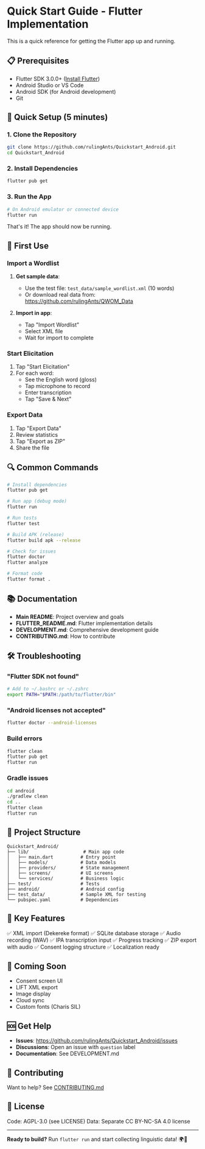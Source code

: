 # Quick Start Guide - Flutter Implementation

This is a quick reference for getting the Flutter app up and running.

## 📋 Prerequisites

- Flutter SDK 3.0.0+ ([Install Flutter](https://flutter.dev/docs/get-started/install))
- Android Studio or VS Code
- Android SDK (for Android development)
- Git

## 🚀 Quick Setup (5 minutes)

### 1. Clone the Repository
```bash
git clone https://github.com/rulingAnts/Quickstart_Android.git
cd Quickstart_Android
```

### 2. Install Dependencies
```bash
flutter pub get
```

### 3. Run the App
```bash
# On Android emulator or connected device
flutter run
```

That's it! The app should now be running.

## 📱 First Use

### Import a Wordlist

1. **Get sample data**:
   - Use the test file: `test_data/sample_wordlist.xml` (10 words)
   - Or download real data from: https://github.com/rulingAnts/QWOM_Data

2. **Import in app**:
   - Tap "Import Wordlist"
   - Select XML file
   - Wait for import to complete

### Start Elicitation

1. Tap "Start Elicitation"
2. For each word:
   - See the English word (gloss)
   - Tap microphone to record
   - Enter transcription
   - Tap "Save & Next"

### Export Data

1. Tap "Export Data"
2. Review statistics
3. Tap "Export as ZIP"
4. Share the file

## 🔍 Common Commands

```bash
# Install dependencies
flutter pub get

# Run app (debug mode)
flutter run

# Run tests
flutter test

# Build APK (release)
flutter build apk --release

# Check for issues
flutter doctor
flutter analyze

# Format code
flutter format .
```

## 📚 Documentation

- **Main README**: Project overview and goals
- **FLUTTER_README.md**: Flutter implementation details
- **DEVELOPMENT.md**: Comprehensive development guide
- **CONTRIBUTING.md**: How to contribute

## 🛠️ Troubleshooting

### "Flutter SDK not found"
```bash
# Add to ~/.bashrc or ~/.zshrc
export PATH="$PATH:/path/to/flutter/bin"
```

### "Android licenses not accepted"
```bash
flutter doctor --android-licenses
```

### Build errors
```bash
flutter clean
flutter pub get
flutter run
```

### Gradle issues
```bash
cd android
./gradlew clean
cd ..
flutter clean
flutter run
```

## 📂 Project Structure

```
Quickstart_Android/
├── lib/                    # Main app code
│   ├── main.dart          # Entry point
│   ├── models/            # Data models
│   ├── providers/         # State management
│   ├── screens/           # UI screens
│   └── services/          # Business logic
├── test/                  # Tests
├── android/               # Android config
├── test_data/             # Sample XML for testing
└── pubspec.yaml           # Dependencies
```

## 🎯 Key Features

✅ XML import (Dekereke format)
✅ SQLite database storage
✅ Audio recording (WAV)
✅ IPA transcription input
✅ Progress tracking
✅ ZIP export with audio
✅ Consent logging structure
✅ Localization ready

## 🚧 Coming Soon

- Consent screen UI
- LIFT XML export
- Image display
- Cloud sync
- Custom fonts (Charis SIL)

## 🆘 Get Help

- **Issues**: https://github.com/rulingAnts/Quickstart_Android/issues
- **Discussions**: Open an issue with `question` label
- **Documentation**: See DEVELOPMENT.md

## 🤝 Contributing

Want to help? See [CONTRIBUTING.md](CONTRIBUTING.md)

## 📄 License

Code: AGPL-3.0 (see LICENSE)
Data: Separate CC BY-NC-SA 4.0 license

---

**Ready to build?** Run `flutter run` and start collecting linguistic data! 🌍📱
